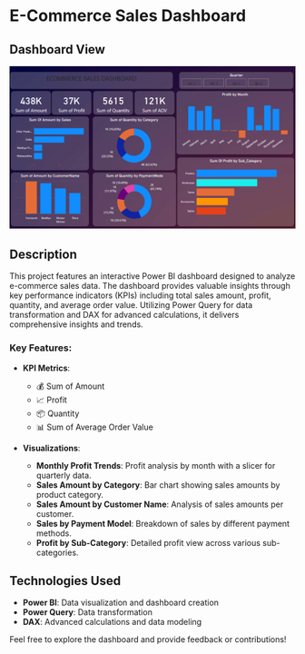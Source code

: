 # E-Commerce Sales Dashboard

## Dashboard View
![E-Commerce Sales Dashboard](https://github.com/shaun-mia/e-commerce-sales-data-analysis/blob/main/Canvas%20background%20image/E_Dashboard.png)

## Description
This project features an interactive Power BI dashboard designed to analyze e-commerce sales data. The dashboard provides valuable insights through key performance indicators (KPIs) including total sales amount, profit, quantity, and average order value. Utilizing Power Query for data transformation and DAX for advanced calculations, it delivers comprehensive insights and trends.

### Key Features:
- **KPI Metrics**: 
  - 💰 Sum of Amount
  - 📈 Profit
  - 📦 Quantity
  - 📊 Sum of Average Order Value

- **Visualizations**:
  - **Monthly Profit Trends**: Profit analysis by month with a slicer for quarterly data.
  - **Sales Amount by Category**: Bar chart showing sales amounts by product category.
  - **Sales Amount by Customer Name**: Analysis of sales amounts per customer.
  - **Sales by Payment Model**: Breakdown of sales by different payment methods.
  - **Profit by Sub-Category**: Detailed profit view across various sub-categories.

## Technologies Used
- **Power BI**: Data visualization and dashboard creation
- **Power Query**: Data transformation
- **DAX**: Advanced calculations and data modeling


Feel free to explore the dashboard and provide feedback or contributions!
